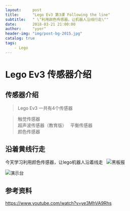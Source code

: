 ```yaml
---
layout:     post
title:      "Lego Ev3 第3课 Following the line"
subtitle:   " \"利用颜色传感器，让机器人沿线行走\""
date:       2018-03-21 21:00:00
author:     "yyer"
header-img: "img/post-bg-2015.jpg"
catalog: true
tags:
    - Lego
---
```

# Lego Ev3 传感器介绍
## 传感器介绍
>Lego Ev3 一共有4个传感器

>触觉传感器  
>超声波传感器（教育版）  
>平衡传感器  
>颜色传感器

## 沿着黄线行走
今天学习利用颜色传感器，让lego机器人沿着线走  
![黑板报](https://yyer.github.io/img/lego-ev3-20180321-1.jpg)


![演示台](https://yyer.github.io/img/lego-ev3-20180321-2.jpg)


## 参考资料
https://www.youtube.com/watch?v=ye3MhVA9Rhs
